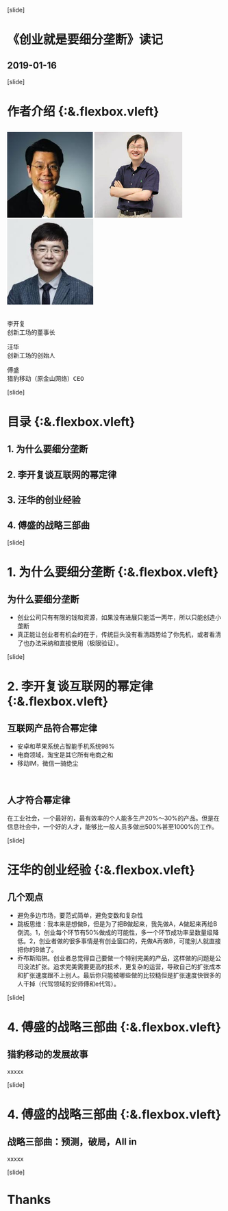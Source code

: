 [slide]
# 《创业就是要细分垄断》读记
## 2019-01-16
<style>
.flexbox.vleft {justify-content:normal !important;}
</style>

[slide]
# 作者介绍 {:&.flexbox.vleft}
## 
<div class="columns3">
<img src="src/kaifu.jpg" height="200">
<img src="src/wanghua.jpg" height="200">
<img src="src/fusheng.jpg" height="200">
</div>

<br/>

<div class="columns3">
<pre>
李开复
创新工场的董事长
</pre>
<pre>
汪华
创新工场的创始人
</pre>
<pre>
傅盛
猎豹移动（原金山网络）CEO</pre>
</div>

[slide]
# 目录 {:&.flexbox.vleft}
## 1. 为什么要细分垄断
## 2. 李开复谈互联网的幂定律
## 3. 汪华的创业经验
## 4. 傅盛的战略三部曲

[slide]
# 1. 为什么要细分垄断 {:&.flexbox.vleft}
## 为什么要细分垄断
* 创业公司只有有限的钱和资源，如果没有进展只能活一两年，所以只能创造小垄断
* 真正能让创业者有机会的在于，传统巨头没有看清趋势给了你先机，或者看清了也办法采纳和直接使用（极限验证）。

[slide]
# 2. 李开复谈互联网的幂定律 {:&.flexbox.vleft}
## 互联网产品符合幂定律
* 安卓和苹果系统占智能手机系统98%
* 电商领域，淘宝是其它所有电商之和
* 移动IM，微信一骑绝尘

<br />

## 人才符合幂定律
在工业社会，一个最好的，最有效率的个人能多生产20%～30%的产品。但是在信息社会中，一个好的人才，能够比一般人员多做出500%甚至1000%的工作。

[slide]
# 汪华的创业经验 {:&.flexbox.vleft}
## 几个观点
* 避免多边市场，要范式简单，避免变数和复杂性
* 跳板思维：我本来是想做B，但是为了把B做起来，我先做A，A做起来再给B倒流。1，创业每个环节有50%做成的可能性，多一个环节成功率呈数量级降低。2，创业者做的很多事情是有创业窗口的，先做A再做B，可能别人就直接把你的B做了。
* 乔布斯陷阱。创业者总觉得自己要做一个特别完美的产品，这样做的问题是公司没法扩张。追求完美需要更高的技术，更复杂的运营，导致自己的扩张成本和扩张速度跟不上别人。最后你只能被哪些做的比较糙但是扩张速度快很多的人干掉（代驾领域的安师傅和e代驾）。

[slide]
# 4. 傅盛的战略三部曲 {:&.flexbox.vleft}
## 猎豹移动的发展故事
xxxxx

[slide]
# 4. 傅盛的战略三部曲  {:&.flexbox.vleft}
## 战略三部曲：预测，破局，All in
xxxxx


[slide]
# Thanks
